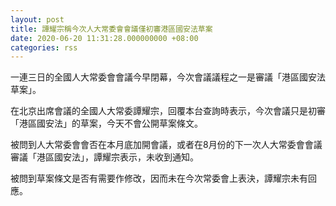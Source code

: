 ```yaml
---
layout: post
title: 譚耀宗稱今次人大常委會會議僅初審港區國安法草案
date: 2020-06-20 11:31:28.000000000 +08:00
categories: rss
---
```


一連三日的全國人大常委會會議今早閉幕，今次會議議程之一是審議「港區國安法草案」。

在北京出席會議的全國人大常委譚耀宗，回覆本台查詢時表示，今次會議只是初審「港區國安法」的草案，今天不會公開草案條文。

被問到人大常委會會否在本月底加開會議，或者在8月份的下一次人大常委會會議審議「港區國安法」，譚耀宗表示，未收到通知。

被問到草案條文是否有需要作修改，因而未在今次常委會上表決，譚耀宗未有回應。
